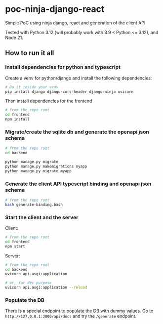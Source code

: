 # poc-ninja-django-react

Simple PoC using ninja django, react and generation of the client API.


Tested with Python 3.12 (will probably work with 3.9 < Python <= 3.12), and Node 21.

## How to run it all

### Install dependencies for python and typescript

Create a venv for python/django and install the following dependencies:

```bash
# Do it inside your venv
pip install django django-cors-header django-ninja uvicorn
```

Then install dependencies for the frontend

```bash
# from the repo root
cd frontend
npm install
```

### Migrate/create the sqlite db and generate the openapi json schema

```bash
# from the repo root
cd backend

python manage.py migrate
python manage.py makemigrations myapp
python manage.py migrate myapp
```

### Generate the client API typescript binding and openapi json schema

```bash
# from the repo root
bash generate-binding.bash
```


### Start the client and the server

Client:

```bash
# from the repo root
cd frontend
npm start
```

Server:

```bash
# from the repo root
cd backend
uvicorn api.asgi:application

# or, for dev purpose
uvicorn api.asgi:application --reload
```


### Populate the DB

There is a special endpoint to populate the DB with dummy values.
Go to `http://127.0.0.1:3000/api/docs` and try the `/generate` endpoint.